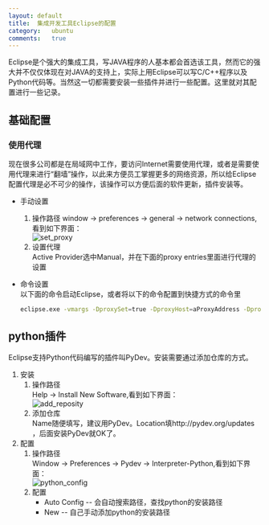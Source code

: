 ```yaml
---
layout:	default
title:	集成开发工具Eclipse的配置
category:	ubuntu
comments:	true
---
```

Eclipse是个强大的集成工具，写JAVA程序的人基本都会首选该工具，然而它的强大并不仅仅体现在对JAVA的支持上，实际上用Eclipse可以写C/C++程序以及Python代码等。当然这一切都需要安装一些插件并进行一些配置。这里就对其配置进行一些记录。

## 基础配置
### 使用代理
现在很多公司都是在局域网中工作，要访问Internet需要使用代理，或者是需要使用代理来进行“翻墙”操作，以此来方便员工掌握更多的网络资源，所以给Eclipse配置代理是必不可少的操作，该操作可以方便后面的软件更新，插件安装等。

* 手动设置
	1. 操作路径
	window -> preferences -> general -> network connections,看到如下界面：  
	![set_proxy]({{site.baseurl}}/assets/images/set_proxy.png)
	2. 设置代理  
	Active Provider选中Manual，并在下面的proxy entries里面进行代理的设置

* 命令设置  
	以下面的命令启动Eclipse，或者将以下的命令配置到快捷方式的命令里

	```bash
	eclipse.exe -vmargs -DproxySet=true -DproxyHost=aProxyAddress -DproxyPort=aProxyPort
	```

## python插件
Eclipse支持Python代码编写的插件叫PyDev。安装需要通过添加仓库的方式。

1. 安装  
	1. 操作路径  
	Help -> Install New Software,看到如下界面：  
	![add_reposity]({{site.baseurl}}/assets/images/add_repository.png)
	2. 添加仓库  
	Name随便填写，建议用PyDev。Location填http://pydev.org/updates ，后面安装PyDev就OK了。
2. 配置  
	1. 操作路径  
	Window -> Preferences -> Pydev -> Interpreter-Python,看到如下界面：  
	![python_config]({{site.baseurl}}/assets/images/python_config.png)
	2. 配置  
		* Auto Config -- 会自动搜索路径，查找python的安装路径
		* New -- 自己手动添加python的安装路径


